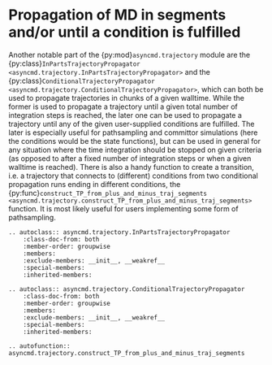 # Propagation of MD in segments and/or until a condition is fulfilled

Another notable part of the {py:mod}`asyncmd.trajectory` module are the {py:class}`InPartsTrajectoryPropagator <asyncmd.trajectory.InPartsTrajectoryPropagator>` and the {py:class}`ConditionalTrajectoryPropagator <asyncmd.trajectory.ConditionalTrajectoryPropagator>`, which can both be used to propagate trajectories in chunks of a given walltime.
While the former is used to propagate a trajectory until a given total number of integration steps is reached, the later one can be used to propagate a trajectory until any of the given user-supplied conditions are fulfilled.
The later is especially useful for pathsampling and committor simulations (here the conditions would be the state functions), but can be used in general for any situation where the time integration should be stopped on given criteria (as opposed to after a fixed number of integration steps or when a given walltime is reached).
There is also a handy function to create a transition, i.e. a trajectory that
connects to (different) conditions from two conditional propagation runs ending
in different conditions, the {py:func}`construct_TP_from_plus_and_minus_traj_segments <asyncmd.trajectory.construct_TP_from_plus_and_minus_traj_segments>` function.
It is most likely useful for users implementing some form of pathsampling.

```{eval-rst}
.. autoclass:: asyncmd.trajectory.InPartsTrajectoryPropagator
    :class-doc-from: both
    :member-order: groupwise
    :members:
    :exclude-members: __init__, __weakref__
    :special-members:
    :inherited-members:

.. autoclass:: asyncmd.trajectory.ConditionalTrajectoryPropagator
    :class-doc-from: both
    :member-order: groupwise
    :members:
    :exclude-members: __init__, __weakref__
    :special-members:
    :inherited-members:

.. autofunction:: asyncmd.trajectory.construct_TP_from_plus_and_minus_traj_segments
```
